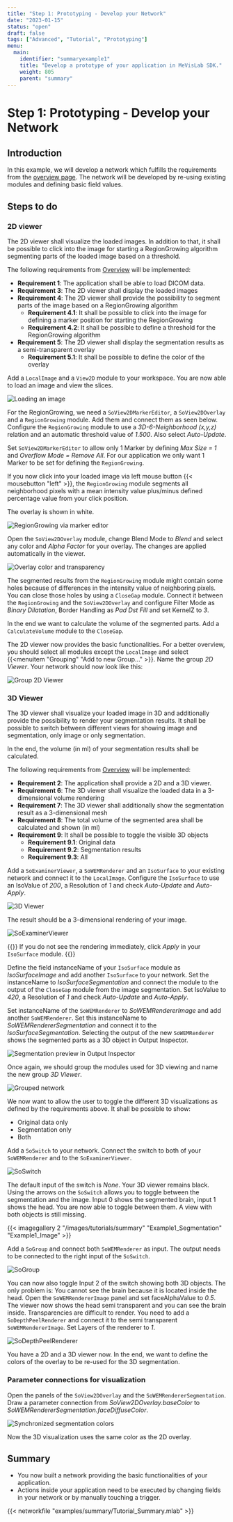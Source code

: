 ```yaml
---
title: "Step 1: Prototyping - Develop your Network"
date: "2023-01-15"
status: "open"
draft: false
tags: ["Advanced", "Tutorial", "Prototyping"]
menu: 
  main:
    identifier: "summaryexample1"
    title: "Develop a prototype of your application in MeVisLab SDK."
    weight: 805
    parent: "summary"
---
```

# Step 1: Prototyping - Develop your Network
## Introduction
In this example, we will develop a network which fulfills the requirements from the [overview page](/tutorials/summary#DevelopNetwork). The network will be developed by re-using existing modules and defining basic field values.

## Steps to do
### 2D viewer
The 2D viewer shall visualize the loaded images. In addition to that, it shall be possible to click into the image for starting a RegionGrowing algorithm segmenting parts of the loaded image based on a threshold.

The following requirements from [Overview](/tutorials/summary#DevelopNetwork) will be implemented:
* **Requirement 1**: The application shall be able to load DICOM data.
* **Requirement 3**: The 2D viewer shall display the loaded images
* **Requirement 4**: The 2D viewer shall provide the possibility to segment parts of the image based on a RegionGrowing algorithm
  * **Requirement 4.1**: It shall be possible to click into the image for defining a marker position for starting the RegionGrowing
  * **Requirement 4.2**: It shall be possible to define a threshold for the RegionGrowing algorithm
* **Requirement 5**: The 2D viewer shall display the segmentation results as a semi-transparent overlay
  * **Requirement 5.1**: It shall be possible to define the color of the overlay

Add a `LocalImage` and a `View2D` module to your workspace. You are now able to load an image and view the slices. 

![Loading an image](/images/tutorials/summary/Example1_1.png "Loading an image")

For the RegionGrowing, we need a `SoView2DMarkerEditor`, a `SoView2DOverlay` and a `RegionGrowing` module. Add them and connect them as seen below. Configure the `RegionGrowing` module to use a *3D-6-Neighborhood (x,y,z)* relation and an automatic threshold value of *1.500*. Also select *Auto-Update*.

Set `SoView2DMarkerEditor` to allow only 1 Marker by defining *Max Size = 1* and *Overflow Mode = Remove All*. For our application we only want 1 Marker to be set for defining the `RegionGrowing`.

If you now click into your loaded image via left mouse button {{< mousebutton "left" >}}, the `RegionGrowing` module segments all neighborhood pixels with a mean intensity value plus/minus defined percentage value from your click position.

The overlay is shown in white.

![RegionGrowing via marker editor](/images/tutorials/summary/Example1_2.png "RegionGrowing via marker editor")

Open the `SoView2DOverlay` module, change Blend Mode to *Blend* and select any color and *Alpha Factor* for your overlay. The changes are applied automatically in the viewer.

![Overlay color and transparency](/images/tutorials/summary/Example1_3.png "Overlay color and transparency")

The segmented results from the `RegionGrowing` module might contain some holes because of differences in the intensity value of neighboring pixels. You can close those holes by using a `CloseGap` module. Connect it between the `RegionGrowing` and the `SoView2DOverlay` and configure Filter Mode as *Binary Dilatation*, Border Handling as *Pad Dst Fill* and set KernelZ to *3*.

In the end we want to calculate the volume of the segmented parts. Add a `CalculateVolume` module to the `CloseGap`.

The 2D viewer now provides the basic functionalities. For a better overview, you should select all modules except the `LocalImage` and select {{<menuitem "Grouping" "Add to new Group..." >}}. Name the group *2D Viewer*. Your network should now look like this:

![Group 2D Viewer](/images/tutorials/summary/Example1_4.png "Group 2D Viewer")

### 3D Viewer
The 3D viewer shall visualize your loaded image in 3D and additionally provide the possibility to render your segmentation results. It shall be possible to switch between different views for showing image and segmentation, only image or only segmentation.

In the end, the volume (in ml) of your segmentation results shall be calculated.

The following requirements from [Overview](/tutorials/summary#DevelopNetwork) will be implemented:
* **Requirement 2**: The application shall provide a 2D and a 3D viewer.
* **Requirement 6**: The 3D viewer shall visualize the loaded data in a 3-dimensional volume rendering
* **Requirement 7**: The 3D viewer shall additionally show the segmentation result as a 3-dimensional mesh
* **Requirement 8**: The total volume of the segmented area shall be calculated and shown (in ml)
* **Requirement 9**: It shall be possible to toggle the visible 3D objects
  * **Requirement 9.1**: Original data
  * **Requirement 9.2**: Segmentation results
  * **Requirement 9.3**: All

Add a `SoExaminerViewer`, a `SoWEMRenderer` and an `IsoSurface` to your existing network and connect it to the `LocalImage`. Configure the `IsoSurface` to use an IsoValue of *200*, a Resolution of *1* and check *Auto-Update* and *Auto-Apply*.

![3D Viewer](/images/tutorials/summary/Example1_5.png "3D Viewer")

The result should be a 3-dimensional rendering of your image.

![SoExaminerViewer](/images/tutorials/summary/Example1_6.png "SoExaminerViewer")

{{<alert class="info" caption="Info">}}
If you do not see the rendering immediately, click *Apply* in your `IsoSurface` module.
{{</alert>}}

Define the field instanceName of your `IsoSurface` module as *IsoSurfaceImage* and add another `IsoSurface` to your network. Set the instanceName to *IsoSurfaceSegmentation* and connect the module to the output of the `CloseGap` module from the image segmentation. Set IsoValue to *420*, a Resolution of *1* and check *Auto-Update* and *Auto-Apply*.

Set instanceName of the `SoWEMRenderer` to *SoWEMRendererImage* and add another `SoWEMRenderer`. Set this instanceName to *SoWEMRendererSegmentation* and connect it to the *IsoSurfaceSegmentation*. Selecting the output of the new `SoWEMRenderer` shows the segmented parts as a 3D object in Output Inspector.

![Segmentation preview in Output Inspector](/images/tutorials/summary/Example1_7.png "Segmentation preview in Output Inspector")

Once again, we should group the modules used for 3D viewing and name the new group *3D Viewer*.

![Grouped network](/images/tutorials/summary/Example1_8.png "Grouped network")

We now want to allow the user to toggle the different 3D visualizations as defined by the requirements above. It shall be possible to show:
* Original data only
* Segmentation only
* Both

Add a `SoSwitch` to your network. Connect the switch to both of your `SoWEMRenderer` and to the `SoExaminerViewer`. 

![SoSwitch](/images/tutorials/summary/Example1_9.png "SoSwitch")

The default input of the switch is *None*. Your 3D viewer remains black. Using the arrows on the `SoSwitch` allows you to toggle between the segmentation and the image. Input 0 shows the segmented brain, input 1 shows the head. You are now able to toggle between them. A view with both objects is still missing.

{{< imagegallery 2 "/images/tutorials/summary" "Example1_Segmentation" "Example1_Image" >}}

Add a `SoGroup` and connect both `SoWEMRenderer` as input. The output needs to be connected to the right input of the `SoSwitch`. 

![SoGroup](/images/tutorials/summary/Example1_10.png "SoGroup")

You can now also toggle Input 2 of the switch showing both 3D objects. The only problem is: You cannot see the brain because it is located inside the head. Open the `SoWEMRendererImage` panel and set faceAlphaValue to *0.5*. The viewer now shows the head semi transparent and you can see the brain inside. Transparencies are difficult to render. You need to add a `SoDepthPeelRenderer` and connect it to the semi transparent `SoWEMRendererImage`. Set Layers of the renderer to *1*.

![SoDepthPeelRenderer](/images/tutorials/summary/Example1_Both.png "SoDepthPeelRenderer")

You have a 2D and a 3D viewer now. In the end, we want to define the colors of the overlay to be re-used for the 3D segmentation.

### Parameter connections for visualization
Open the panels of the `SoView2DOverlay` and the `SoWEMRendererSegmentation`. Draw a parameter connection from *SoView2DOverlay.baseColor* to *SoWEMRendererSegmentation.faceDiffuseColor*.

![Synchronized segmentation colors](/images/tutorials/summary/Example1_11.png "Synchronized segmentation colors")

Now the 3D visualization uses the same color as the 2D overlay.

## Summary
* You now built a network providing the basic functionalities of your application.
* Actions inside your application need to be executed by changing fields in your network or by manually touching a trigger.

{{< networkfile "examples/summary/Tutorial_Summary.mlab" >}}
